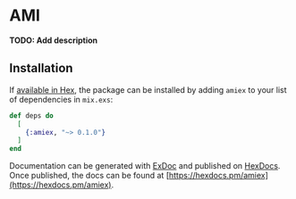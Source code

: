 # AMI

**TODO: Add description**

## Installation

If [available in Hex](https://hex.pm/docs/publish), the package can be installed
by adding `amiex` to your list of dependencies in `mix.exs`:

```elixir
def deps do
  [
    {:amiex, "~> 0.1.0"}
  ]
end
```

Documentation can be generated with [ExDoc](https://github.com/elixir-lang/ex_doc)
and published on [HexDocs](https://hexdocs.pm). Once published, the docs can
be found at [https://hexdocs.pm/amiex](https://hexdocs.pm/amiex).

